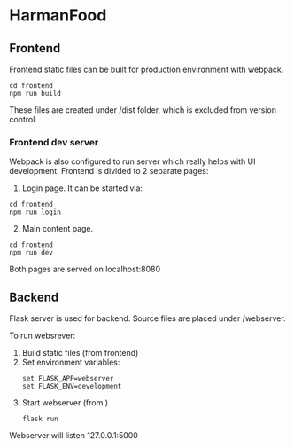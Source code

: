 # HarmanFood

## Frontend

Frontend static files can be built for production environment with webpack.
```
cd frontend
npm run build
```
These files are created under <ROOT>/dist folder, which is excluded from version control.

### Frontend dev server

Webpack is also configured to run server which really helps with UI development. Frontend is divided to 2 separate pages:
  1. Login page. It can be started via:
  ```
  cd frontend
  npm run login
  ```
  2. Main content page.
  ```
  cd frontend
  npm run dev
  ```

  Both pages are served on localhost:8080

## Backend

Flask server is used for backend. Source files are placed under <ROOT>/webserver.

To run websrever:
1. Build static files (from frontend)
2. Set environment variables:
   ```
   set FLASK_APP=webserver
   set FLASK_ENV=development
   ```
3. Start webserver (from <ROOT>)
	```
	flask run
	```

Webserver will listen 127.0.0.1:5000

